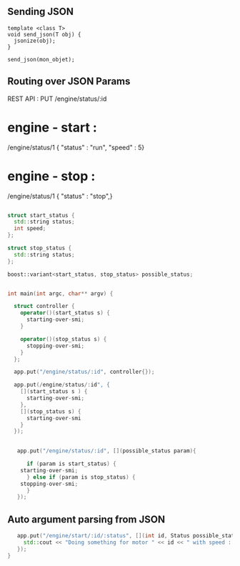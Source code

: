 
## Sending JSON
```
template <class T>
void send_json(T obj) {
  jsonize(obj);
}

send_json(mon_objet);
```

## Routing over JSON Params

REST API : PUT /engine/status/:id

engine - start : 
================
/engine/status/1
{ "status" : "run", "speed" : 5}

engine - stop : 
================
/engine/status/1
{ "status" : "stop",}

```cpp

struct start_status {
  std::string status;
  int speed;
};

struct stop_status {
  std::string status;
};

boost::variant<start_status, stop_status> possible_status;


int main(int argc, char** argv) {

  struct controller {
    operator()(start_status s) {
      starting-over-smi;
    }

    operator()(stop_status s) {
      stopping-over-smi;
    }
  };

  app.put("/engine/status/:id", controller{});

  app.put(/engine/status/:id", {
    [](start_status s ) {
      starting-over-smi;
    },
    [](stop_status s) {
      starting-over-smi
    }	
  });

  
   app.put("/engine/status/:id", [](possible_status param){

      if (param is start_status) {
	starting-over-smi;
      } else if (param is stop_status) {
	stopping-over-smi;
      }
   });

```

## Auto argument parsing from JSON

```cpp
   app.put("/engine/start/:id/:status", [](int id, Status possible_status){
     std::cout << "Doing something for motor " << id << " with speed : " << speed << std::endl;
   });
}
```
